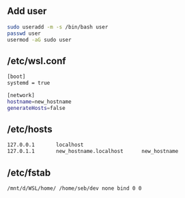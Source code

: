 ## Add user 
```bash
sudo useradd -m -s /bin/bash user
passwd user 
usermod -aG sudo user
```

## /etc/wsl.conf
```bash
[boot]
systemd = true 

[network]
hostname=new_hostname
generateHosts=false 
```
## /etc/hosts
```bash
127.0.0.1       localhost
127.0.1.1       new_hostname.localhost      new_hostname
```

## /etc/fstab
```bash
/mnt/d/WSL/home/ /home/seb/dev none bind 0 0
```
